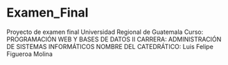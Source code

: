 # Examen_Final
Proyecto de examen final Universidad Regional de Guatemala
Curso: PROGRAMACIÓN WEB Y BASES DE DATOS II
CARRERA: ADMINISTRACIÓN DE SISTEMAS INFORMÁTICOS
NOMBRE DEL CATEDRÁTICO: Luis Felipe Figueroa Molina


